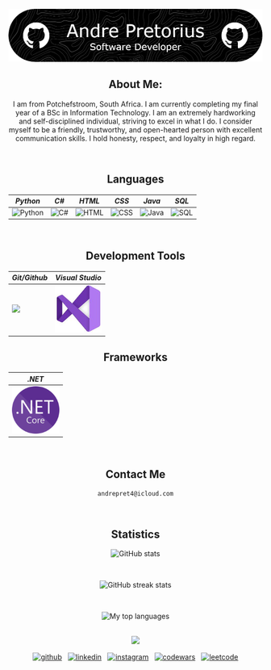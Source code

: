![Header](./header-image.png)

<div align="center">

## About Me:
I am from Potchefstroom, South Africa. I am currently completing my final year of a BSc in Information Technology. I am an extremely hardworking and self-disciplined individual, striving to excel in what I do. I consider myself to be a friendly, trustworthy, and open-hearted person with excellent communication skills. I hold honesty, respect, and loyalty in high regard.

</div>  

<br style="line-height: 3em;">

<div align="center">
  
## Languages

| *Python*   | *C#*   | *HTML*   | *CSS*  | *Java* | *SQL*        |
|----------|------------|------------|--------------|------------|------------|
| ![Python](https://github.com/user-attachments/assets/30a866fa-68e6-4c14-9ce0-fc091ba02837) | ![C#](https://github.com/user-attachments/assets/dbb611ba-1c13-4d08-9e44-891a6902d65b) | ![HTML](https://github.com/user-attachments/assets/6dc9c905-386c-46f2-8133-272d97f8cffe) | ![CSS](https://github.com/user-attachments/assets/f8842de9-1306-494b-a9c0-91cbdb37b6d4) | ![Java](https://github.com/user-attachments/assets/d193a005-5528-47e2-80d3-c356c86f684b) | ![SQL](https://github.com/user-attachments/assets/4646e2b4-4225-4636-a632-78a18603852d) |  

</div>  

<br style="line-height: 3em;">

<div align="center">
  
## Development Tools

| *Git/Github*   | *Visual Studio* |
|----------|--------|
| <img src="https://github.com/user-attachments/assets/f3943f56-868e-43d7-a6d5-efd430fcf323"> | <img src="Assets/Visual Studio.jpeg" width=93.81 height=93.81> |

</div> 

<div align="center">
  
## Frameworks

| *.NET*   |
|----------|
| <img src="Assets/dot-NET-Core.png" width=93.81 height=93.81 > |

</div>  

<br style="line-height: 3em;">


<div align="center">

## Contact Me

<pre>
<code id="email-command">andrepret4@icloud.com</code>
</pre>

</div>

<br style="line-height: 3em;">

<div align="center">

## Statistics

![GitHub stats](https://github-readme-stats.vercel.app/api?username=AndreP04&show_icons=true&count_private=true,html&theme=algolia)

<br style="line-height: 3em;">

![GitHub streak stats](https://streak-stats.demolab.com/?user=AndreP04&,html&theme=algolia)

<br style="line-height: 3em;">

![My top languages](https://github-readme-stats.vercel.app/api/top-langs/?username=AndreP04&show=javascript,css,scss,html&theme=algolia)

</div>

<br style="line-height: 3em;">

<div align="center">
  <img src="https://github.com/user-attachments/assets/01db191b-6a31-42f0-aa92-2d72d6ea82e7" />
</div>  

<p align="center">
  <a href="https://github.com/AndreP04"><img src='https://upload.wikimedia.org/wikipedia/commons/9/91/Octicons-mark-github.svg' alt='github' height='40'></a>&nbsp;&nbsp;
  <a href="https://www.linkedin.com/in/andre-pretorius-680592285/"><img src='https://upload.wikimedia.org/wikipedia/commons/c/ca/LinkedIn_logo_initials.png' alt='linkedin' height='40'></a>&nbsp;&nbsp;
  <a href="https://www.instagram.com/_andrepretorius_/"><img src='https://upload.wikimedia.org/wikipedia/commons/a/a5/Instagram_icon.png' alt='instagram' height='40'></a>&nbsp;&nbsp;
  <a href="https://www.codewars.com/users/AndreP04"><img src='https://raw.githubusercontent.com/simple-icons/simple-icons/develop/icons/codewars.svg' alt='codewars' height='40'></a>&nbsp;&nbsp;
  <a href="https://leetcode.com/u/AndrePret04/"><img src='https://upload.wikimedia.org/wikipedia/commons/1/19/LeetCode_logo_black.png' alt='leetcode' height='40'></a>
</p>
